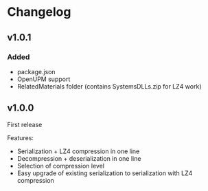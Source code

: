 # Changelog

## v1.0.1

### Added

- package.json
- OpenUPM support
- RelatedMaterials folder (contains SystemsDLLs.zip for LZ4 work)

## v1.0.0

First release

Features:

- Serialization + LZ4 compression in one line
- Decompression + deserialization in one line
- Selection of compression level
- Easy upgrade of existing serialization to serialization with LZ4 compression